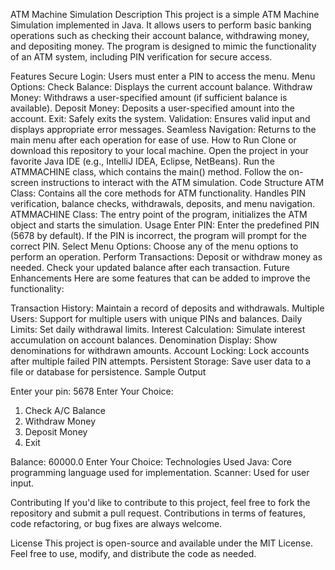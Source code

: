 ATM Machine Simulation
Description
This project is a simple ATM Machine Simulation implemented in Java. It allows users to perform basic banking operations such as checking their account balance, withdrawing money, and depositing money. The program is designed to mimic the functionality of an ATM system, including PIN verification for secure access.

Features
Secure Login: Users must enter a PIN to access the menu.
Menu Options:
Check Balance: Displays the current account balance.
Withdraw Money: Withdraws a user-specified amount (if sufficient balance is available).
Deposit Money: Deposits a user-specified amount into the account.
Exit: Safely exits the system.
Validation: Ensures valid input and displays appropriate error messages.
Seamless Navigation: Returns to the main menu after each operation for ease of use.
How to Run
Clone or download this repository to your local machine.
Open the project in your favorite Java IDE (e.g., IntelliJ IDEA, Eclipse, NetBeans).
Run the ATMMACHINE class, which contains the main() method.
Follow the on-screen instructions to interact with the ATM simulation.
Code Structure
ATM Class:
Contains all the core methods for ATM functionality.
Handles PIN verification, balance checks, withdrawals, deposits, and menu navigation.
ATMMACHINE Class:
The entry point of the program, initializes the ATM object and starts the simulation.
Usage
Enter PIN:
Enter the predefined PIN (5678 by default).
If the PIN is incorrect, the program will prompt for the correct PIN.
Select Menu Options:
Choose any of the menu options to perform an operation.
Perform Transactions:
Deposit or withdraw money as needed.
Check your updated balance after each transaction.
Future Enhancements
Here are some features that can be added to improve the functionality:

Transaction History: Maintain a record of deposits and withdrawals.
Multiple Users: Support for multiple users with unique PINs and balances.
Daily Limits: Set daily withdrawal limits.
Interest Calculation: Simulate interest accumulation on account balances.
Denomination Display: Show denominations for withdrawn amounts.
Account Locking: Lock accounts after multiple failed PIN attempts.
Persistent Storage: Save user data to a file or database for persistence.
Sample Output
 
Enter your pin: 
5678
Enter Your Choice: 
1. Check A/C Balance
2. Withdraw Money
3. Deposit Money
4. Exit


Balance: 60000.0
Enter Your Choice: 
Technologies Used
Java: Core programming language used for implementation.
Scanner: Used for user input.

Contributing
If you'd like to contribute to this project, feel free to fork the repository and submit a pull request. Contributions in terms of features, code refactoring, or bug fixes are always welcome.

License
This project is open-source and available under the MIT License. Feel free to use, modify, and distribute the code as needed.
